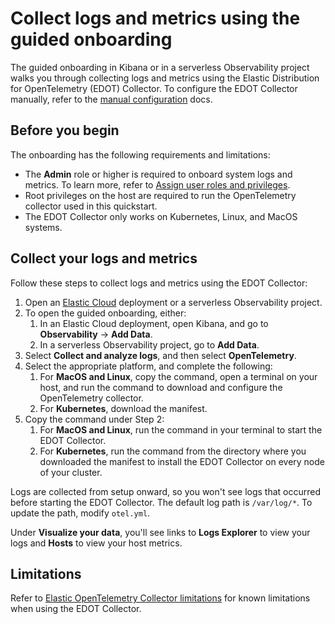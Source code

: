 # Collect logs and metrics using the guided onboarding
The guided onboarding in Kibana or in a serverless Observability project walks you through collecting logs and metrics using the Elastic Distribution for OpenTelemetry (EDOT) Collector.
To configure the EDOT Collector manually, refer to the [manual configuration](manual-configuration.md) docs.

## Before you begin
The onboarding has the following requirements and limitations:

- The **Admin** role or higher is required to onboard system logs and metrics. To learn more, refer to [Assign user roles and privileges](https://www.elastic.co/docs/current/serverless/general/assign-user-roles).
- Root privileges on the host are required to run the OpenTelemetry collector used in this quickstart.
- The EDOT Collector only works on Kubernetes, Linux, and MacOS systems.

## Collect your logs and metrics

Follow these steps to collect logs and metrics using the EDOT Collector:

1. Open an [Elastic Cloud](cloud.elastic.co) deployment or a serverless Observability project.
1. To open the guided onboarding, either:
   1. In an Elastic Cloud deployment, open Kibana, and go to **Observability** → **Add Data**.
   1. In a serverless Observability project, go to **Add Data**.
1. Select **Collect and analyze logs**, and then select **OpenTelemetry**.
1. Select the appropriate platform, and complete the following:
   1. For **MacOS and Linux**, copy the command, open a terminal on your host, and run the command to download and configure the OpenTelemetry collector.
   1. For **Kubernetes**, download the manifest.
1. Copy the command under Step 2:
   1. For **MacOS and Linux**, run the command in your terminal to start the EDOT Collector.
   1. For **Kubernetes**, run the command from the directory where you downloaded the manifest to install the EDOT Collector on every node of your cluster.

Logs are collected from setup onward, so you won't see logs that occurred before starting the EDOT Collector.
The default log path is `/var/log/*`. To update the path, modify `otel.yml`.

Under **Visualize your data**, you'll see links to **Logs Explorer** to view your logs and **Hosts** to view your host metrics.

## Limitations
Refer to [Elastic OpenTelemetry Collector limitations](collector-limitations.md) for known limitations when using the EDOT Collector.
